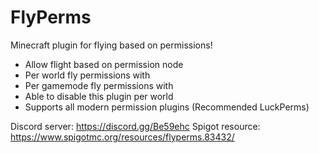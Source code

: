 # FlyPerms
Minecraft plugin for flying based on permissions!

* Allow flight based on permission node
* Per world fly permissions with
* Per gamemode fly permissions with
* Able to disable this plugin per world
* Supports all modern permission plugins (Recommended LuckPerms)

Discord server: https://discord.gg/Be59ehc
Spigot resource: https://www.spigotmc.org/resources/flyperms.83432/